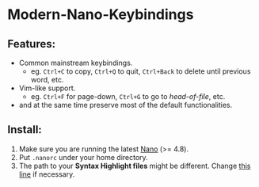 # Modern-Nano-Keybindings

## Features:

- Common mainstream keybindings.
  - eg. `Ctrl+C` to copy, `Ctrl+Q` to quit, `Ctrl+Back` to delete until previous word, etc.
- Vim-like support.
  - eg. `Ctrl+F` for page-down, `Ctrl+G` to go to *head-of-file*, etc.
- and at the same time preserve most of the default functionalities.

## Install:

1. Make sure you are running the latest [Nano](https://www.nano-editor.org/) (>= 4.8).
2. Put `.nanorc` under your home directory.
3. The path to your **Syntax Highlight files** might be different. Change [this line](https://github.com/davidhcefx/My-Modern-Nano-Keybindings/blob/master/.nanorc#L2) if necessary.
